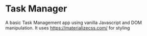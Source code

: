 # Task Manager
A basic Task Management app using vanilla Javascript and DOM manipulation.
It uses https://materializecss.com/ for styling

